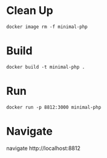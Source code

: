 # Clean Up

    docker image rm -f minimal-php

# Build

    docker build -t minimal-php .

# Run
    docker run -p 8812:3000 minimal-php

# Navigate
navigate http://localhost:8812
